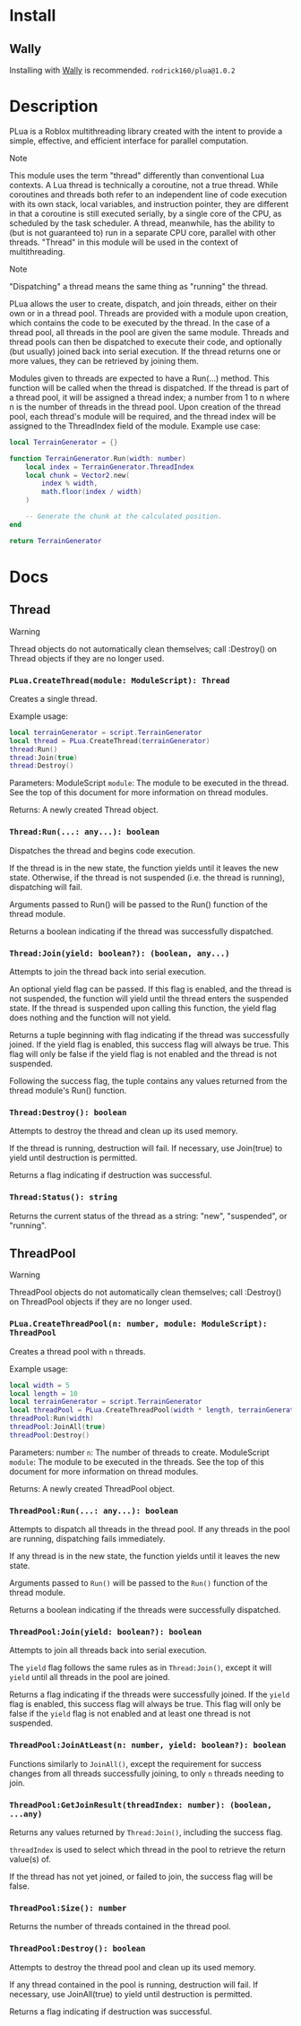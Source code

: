 # Install
## Wally
Installing with [Wally](https://github.com/UpliftGames/wally) is recommended.
`rodrick160/plua@1.0.2`

# Description
PLua is a Roblox multithreading library created with the intent to provide a simple, effective, and efficient interface for parallel computation.

> [!NOTE]
> This module uses the term "thread" differently than conventional Lua contexts. A Lua thread is technically a coroutine, not a true thread.
> While coroutines and threads both refer to an independent line of code execution with its own stack, local variables, and instruction pointer,
> they are different in that a coroutine is still executed serially, by a single core of the CPU, as scheduled by the task scheduler. A thread,
> meanwhile, has the ability to (but is not guaranteed to) run in a separate CPU core, parallel with other threads.
> "Thread" in this module will be used in the context of multithreading.

> [!NOTE]
> "Dispatching" a thread means the same thing as "running" the thread.

PLua allows the user to create, dispatch, and join threads, either on their own or in a thread pool. Threads are provided with a module upon creation,
which contains the code to be executed by the thread. In the case of a thread pool, all threads in the pool are given the same module. Threads and
thread pools can then be dispatched to execute their code, and optionally (but usually) joined back into serial execution. If the thread returns one
or more values, they can be retrieved by joining them.

Modules given to threads are expected to have a Run(...) method. This function will be called when the thread is dispatched. If the thread is part of
a thread pool, it will be assigned a thread index; a number from 1 to n where n is the number of threads in the thread pool. Upon creation of the thread
pool, each thread's module will be required, and the thread index will be assigned to the ThreadIndex field of the module.
Example use case:

```lua
local TerrainGenerator = {}

function TerrainGenerator.Run(width: number)
	local index = TerrainGenerator.ThreadIndex
	local chunk = Vector2.new(
		index % width,
		math.floor(index / width)
	)

	-- Generate the chunk at the calculated position.
end

return TerrainGenerator
```

# Docs
## Thread

> [!WARNING]
> Thread objects do not automatically clean themselves; call :Destroy() on Thread objects if they are no longer used.

### `PLua.CreateThread(module: ModuleScript): Thread`
Creates a single thread.

Example usage:
```lua
local terrainGenerator = script.TerrainGenerator
local thread = PLua.CreateThread(terrainGenerator)
thread:Run()
thread:Join(true)
thread:Destroy()
```

Parameters:
ModuleScript `module`:
	The module to be executed in the thread.
	See the top of this document for more information on thread modules.

Returns:
	A newly created Thread object.

### `Thread:Run(...: any...): boolean`
Dispatches the thread and begins code execution.

If the thread is in the new state, the function yields until it leaves the new state.
Otherwise, if the thread is not suspended (i.e. the thread is running), dispatching will fail.

Arguments passed to Run() will be passed to the Run() function of the thread module.

Returns a boolean indicating if the thread was successfully dispatched.

### `Thread:Join(yield: boolean?): (boolean, any...)`
Attempts to join the thread back into serial execution.

An optional yield flag can be passed. If this flag is enabled, and the thread is not
suspended, the function will yield until the thread enters the suspended state. If the
thread is suspended upon calling this function, the yield flag does nothing and the
function will not yield.

Returns a tuple beginning with flag indicating if the thread was successfully joined.
If the yield flag is enabled, this success flag will always be true. This flag will
only be false if the yield flag is not enabled and the thread is not suspended.

Following the success flag, the tuple contains any values returned from the thread module's
Run() function.

### `Thread:Destroy(): boolean`
Attempts to destroy the thread and clean up its used memory.

If the thread is running, destruction will fail.
If necessary, use Join(true) to yield until destruction is permitted.

Returns a flag indicating if destruction was successful.

### `Thread:Status(): string`
Returns the current status of the thread as a string:
"new", "suspended", or "running".

## ThreadPool

> [!WARNING]
> ThreadPool objects do not automatically clean themselves; call :Destroy() on ThreadPool objects if they are no longer used.

### `PLua.CreateThreadPool(n: number, module: ModuleScript): ThreadPool`
Creates a thread pool with `n` threads.

Example usage:
```lua
local width = 5
local length = 10
local terrainGenerator = script.TerrainGenerator
local threadPool = PLua.CreateThreadPool(width * length, terrainGenerator)
threadPool:Run(width)
threadPool:JoinAll(true)
threadPool:Destroy()
```

Parameters:
number `n`: The number of threads to create.
ModuleScript `module`:
	The module to be executed in the threads.
	See the top of this document for more information on thread modules.

Returns:
	A newly created ThreadPool object.


### `ThreadPool:Run(...: any...): boolean`
Attempts to dispatch all threads in the thread pool.
If any threads in the pool are running, dispatching fails immediately.

If any thread is in the new state, the function yields until it leaves the new state.

Arguments passed to `Run()` will be passed to the `Run()` function of the thread module.

Returns a boolean indicating if the threads were successfully dispatched.

### `ThreadPool:Join(yield: boolean?): boolean`
Attempts to join all threads back into serial execution.

The `yield` flag follows the same rules as in `Thread:Join()`, except it will `yield` until all
threads in the pool are joined.

Returns a flag indicating if the threads were successfully joined.
If the `yield` flag is enabled, this success flag will always be true. This flag will
only be false if the `yield` flag is not enabled and at least one thread is not suspended.

### `ThreadPool:JoinAtLeast(n: number, yield: boolean?): boolean`
Functions similarly to `JoinAll()`, except the requirement for success changes from all threads
successfully joining, to only `n` threads needing to join.

### `ThreadPool:GetJoinResult(threadIndex: number): (boolean, ...any)`
Returns any values returned by `Thread:Join()`, including the success flag.

`threadIndex` is used to select which thread in the pool to retrieve the return value(s) of.

If the thread has not yet joined, or failed to join, the success flag will be false.

### `ThreadPool:Size(): number`
Returns the number of threads contained in the thread pool.

### `ThreadPool:Destroy(): boolean`
Attempts to destroy the thread pool and clean up its used memory.

If any thread contained in the pool is running, destruction will fail.
If necessary, use JoinAll(true) to yield until destruction is permitted.

Returns a flag indicating if destruction was successful.
